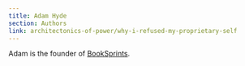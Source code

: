 ```yaml
---
title: Adam Hyde
section: Authors
link: architectonics-of-power/why-i-refused-my-proprietary-self
---
```


Adam is the founder of [BookSprints](http://booksprints.net).
